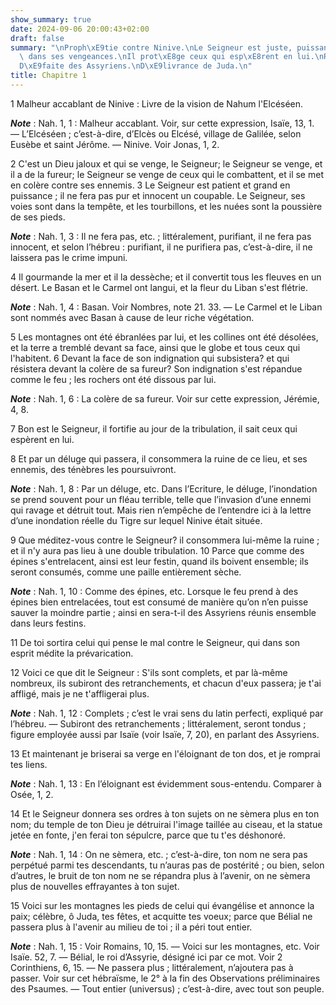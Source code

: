 ```yaml
---
show_summary: true
date: 2024-09-06 20:00:43+02:00
draft: false
summary: "\nProph\xE9tie contre Ninive.\nLe Seigneur est juste, puissant et terrible\
  \ dans ses vengeances.\nIl prot\xE8ge ceux qui esp\xE8rent en lui.\nRuine de Ninive.\n\
  D\xE9faite des Assyriens.\nD\xE9livrance de Juda.\n"
title: Chapitre 1
---
```





1 Malheur accablant de Ninive : Livre de la vision de Nahum l'Elcéséen.

***Note*** :  Nah. 1, 1 : Malheur accablant. Voir, sur cette expression, Isaïe, 13, 1. ― L’Elcéséen ; c’est-à-dire, d’Elcès ou Elcésé, village de Galilée, selon Eusèbe et saint Jérôme. ― Ninive. Voir Jonas, 1, 2.


2 C'est un Dieu jaloux et qui se venge, le Seigneur; le Seigneur se venge, et il a de la fureur; le Seigneur se venge de ceux qui le combattent, et il se met en colère contre ses ennemis. 3 Le Seigneur est patient et grand en puissance ; il ne fera pas pur et innocent un coupable. Le Seigneur, ses voies sont dans la tempête, et les tourbillons, et les nuées sont la poussière de ses pieds.

***Note*** :  Nah. 1, 3 : Il ne fera pas, etc. ; littéralement, purifiant, il ne fera pas innocent, et selon l’hébreu : purifiant, il ne purifiera pas, c’est-à-dire, il ne laissera pas le crime impuni.


4 Il gourmande la mer et il la dessèche; et il convertit tous les fleuves en un désert. Le Basan et le Carmel ont langui, et la fleur du Liban s'est flétrie.

***Note*** :  Nah. 1, 4 : Basan. Voir Nombres, note 21. 33. ― Le Carmel et le Liban sont nommés avec Basan à cause de leur riche végétation.

5 Les montagnes ont été ébranlées par lui, et les collines ont été désolées, et la terre a tremblé devant sa face, ainsi que le globe et tous ceux qui l'habitent. 6 Devant la face de son indignation qui subsistera? et qui résistera devant la colère de sa fureur? Son indignation s'est répandue comme le feu ; les rochers ont été dissous par lui.

***Note*** :  Nah. 1, 6 : La colère de sa fureur. Voir sur cette expression, Jérémie, 4, 8.


7 Bon est le Seigneur, il fortifie au jour de la tribulation, il sait ceux qui espèrent en lui.


8 Et par un déluge qui passera, il consommera la ruine de ce lieu, et ses ennemis, des ténèbres les poursuivront.

***Note*** :  Nah. 1, 8 : Par un déluge, etc. Dans l’Ecriture, le déluge, l’inondation se prend souvent pour un fléau terrible, telle que l’invasion d’une ennemi qui ravage et détruit tout. Mais rien n’empêche de l’entendre ici à la lettre d’une inondation réelle du Tigre sur lequel Ninive était située.

9 Que méditez-vous contre le Seigneur? il consommera lui-même la ruine ; et il n'y aura pas lieu à une double tribulation. 10 Parce que comme des épines s'entrelacent, ainsi est leur festin, quand ils boivent ensemble; ils seront consumés, comme une paille entièrement sèche.

***Note*** :  Nah. 1, 10 : Comme des épines, etc. Lorsque le feu prend à des épines bien entrelacées, tout est consumé de manière qu’on n’en puisse sauver la moindre partie ; ainsi en sera-t-il des Assyriens réunis ensemble dans leurs festins.

11 De toi sortira celui qui pense le mal contre le Seigneur, qui dans son esprit médite la prévarication.


12 Voici ce que dit le Seigneur : S'ils sont complets, et par là-même nombreux, ils subiront des retranchements, et chacun d'eux passera; je t'ai affligé, mais je ne t'affligerai plus.

***Note*** :  Nah. 1, 12 : Complets ; c’est le vrai sens du latin perfecti, expliqué par l’hébreu. ― Subiront des retranchements ; littéralement, seront tondus ; figure employée aussi par Isaïe (voir Isaïe, 7, 20), en parlant des Assyriens.

13 Et maintenant je briserai sa verge en l'éloignant de ton dos, et je romprai tes liens.

***Note*** :  Nah. 1, 13 : En l’éloignant est évidemment sous-entendu. Comparer à Osée, 1, 2.


14 Et le Seigneur donnera ses ordres à ton sujets on ne sèmera plus en ton nom; du temple de ton Dieu je détruirai l'image taillée au ciseau, et la statue jetée en fonte, j'en ferai ton sépulcre, parce que tu t'es déshonoré.

***Note*** :  Nah. 1, 14 : On ne sèmera, etc. ; c’est-à-dire, ton nom ne sera pas perpétué parmi tes descendants, tu n’auras pas de postérité ; ou bien, selon d’autres, le bruit de ton nom ne se répandra plus à l’avenir, on ne sèmera plus de nouvelles effrayantes à ton sujet.

15 Voici sur les montagnes les pieds de celui qui évangélise et annonce la paix; célèbre, ô Juda, tes fêtes, et acquitte tes voeux; parce que Bélial ne passera plus à l'avenir au milieu de toi ; il a péri tout entier.

***Note*** :  Nah. 1, 15 : Voir Romains, 10, 15. ― Voici sur les montagnes, etc. Voir Isaïe. 52, 7. ― Bélial, le roi d’Assyrie, désigné ici par ce mot. Voir 2 Corinthiens, 6, 15. ― Ne passera plus ; littéralement, n’ajoutera pas à passer. Voir sur cet hébraïsme, le 2° à la fin des Observations préliminaires des Psaumes. ― Tout entier (universus) ; c’est-à-dire, avec tout son peuple.

